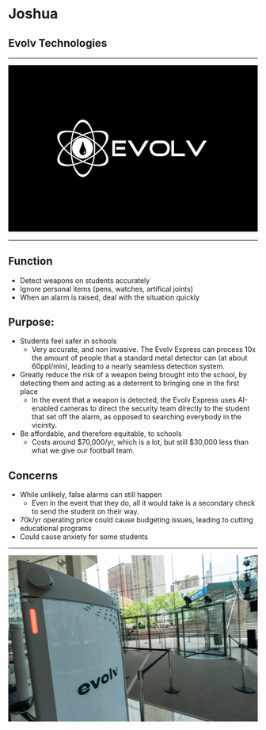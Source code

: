# Joshua
## Evolv Technologies
----
![image](/assets/images/patrick1.jpeg)

----


## Function
- Detect weapons on students accurately
- Ignore personal items (pens, watches, artifical joints)
- When an alarm is raised, deal with the situation quickly


## Purpose:
- Students feel safer in schools
    - Very accurate, and non invasive. The Evolv Express can process 10x the amount of people that a standard metal detector can (at about 60ppl/min), leading to a nearly seamless detection system.
- Greatly reduce the risk of a weapon being brought into the school, by detecting them and acting as a deterrent to bringing one in the first place
    - In the event that a weapon is detected, the Evolv Express uses AI-enabled cameras to direct the security team directly to the student that set off the alarm, as opposed to searching everybody in the vicinity. 
- Be affordable, and therefore equitable, to schools
    - Costs around $70,000/yr, which is a lot, but still $30,000 less than what we give our football team. 


## Concerns
- While unlikely, false alarms can still happen
    - Even in the event that they do, all it would take is a secondary check to send the student on their way.
- 70k/yr operating price could cause budgeting issues, leading to cutting educational programs
- Could cause anxiety for some students


----

![image](/assets/images/patrick2.jpg)
